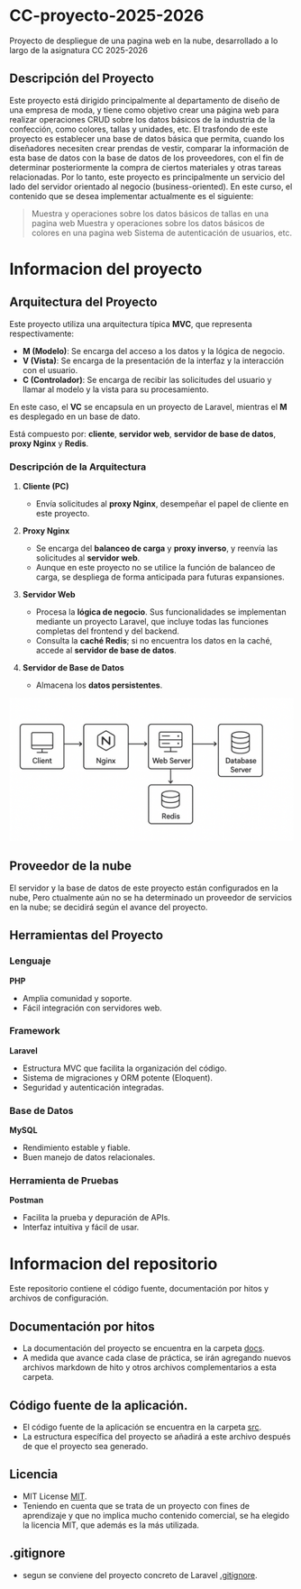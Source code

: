 # CC-proyecto-2025-2026
Proyecto de despliegue de una pagina web en la nube, desarrollado a lo largo de la asignatura CC 2025-2026

## Descripción del Proyecto
Este proyecto está dirigido principalmente al departamento de diseño de una empresa de moda, y tiene como objetivo crear una 
página web para realizar operaciones CRUD sobre los datos básicos de la industria de la confección, como colores, tallas y unidades, etc.
El trasfondo de este proyecto es establecer una base de datos básica que permita, cuando los diseñadores necesiten crear prendas de vestir, comparar la información de esta base de datos con la base de datos de los proveedores, con el fin de determinar posteriormente la compra de ciertos materiales y otras tareas relacionadas.
Por lo tanto, este proyecto es principalmente un servicio del lado del servidor orientado al negocio (business-oriented). En este curso, el contenido que se desea implementar actualmente es el siguiente:

> Muestra y operaciones sobre los datos básicos de tallas en una pagina web
> Muestra y operaciones sobre los datos básicos de colores en una pagina web
> Sistema de autenticación de usuarios, etc.


# Informacion del proyecto


## Arquitectura del Proyecto
Este proyecto utiliza una arquitectura típica **MVC**, que representa respectivamente:  

- **M (Modelo)**: Se encarga del acceso a los datos y la lógica de negocio.  
- **V (Vista)**: Se encarga de la presentación de la interfaz y la interacción con el usuario.  
- **C (Controlador)**: Se encarga de recibir las solicitudes del usuario y llamar al modelo y la vista para su procesamiento.

En este caso, el **VC** se encapsula en un proyecto de Laravel, mientras el **M** es desplegado en un base de dato.

Está compuesto por: **cliente**, **servidor web**, **servidor de base de datos**, **proxy Nginx** y **Redis**.

### Descripción de la Arquitectura

1. **Cliente (PC)**  
   - Envía solicitudes al **proxy Nginx**, desempeñar el papel de cliente en este proyecto.

2. **Proxy Nginx**  
   - Se encarga del **balanceo de carga** y **proxy inverso**, y reenvía las solicitudes al **servidor web**.
   - Aunque en este proyecto no se utilice la función de balanceo de carga, se despliega de forma anticipada para futuras expansiones.

3. **Servidor Web**  
   - Procesa la **lógica de negocio**. Sus funcionalidades se implementan mediante un proyecto Laravel, que incluye todas las funciones completas del frontend y del backend. 
   - Consulta la **caché Redis**; si no encuentra los datos en la caché, accede al **servidor de base de datos**.

4. **Servidor de Base de Datos**  
   - Almacena los **datos persistentes**.

![Arquitectura del Proyecto](/docs/imgs/estructura-proyecto.png)


## Proveedor de la nube
El servidor y la base de datos de este proyecto están configurados en la nube, Pero ctualmente aún no se ha determinado un proveedor de servicios en la nube; 
se decidirá según el avance del proyecto.


## Herramientas del Proyecto

### Lenguaje
**PHP**  
- Amplia comunidad y soporte.  
- Fácil integración con servidores web.  

### Framework
**Laravel**  
- Estructura MVC que facilita la organización del código.  
- Sistema de migraciones y ORM potente (Eloquent).  
- Seguridad y autenticación integradas.

### Base de Datos
**MySQL**  
- Rendimiento estable y fiable.  
- Buen manejo de datos relacionales.

### Herramienta de Pruebas
**Postman**  
- Facilita la prueba y depuración de APIs.  
- Interfaz intuitiva y fácil de usar.



# Informacion del repositorio
Este repositorio contiene el código fuente, documentación por hitos y archivos de configuración.


## Documentación por hitos
- La documentación del proyecto se encuentra en la carpeta [docs](docs/).
- A medida que avance cada clase de práctica, se irán agregando nuevos archivos markdown de hito y otros archivos complementarios a esta carpeta.


## Código fuente de la aplicación.
- El código fuente de la aplicación se encuentra en la carpeta [src](src/).
- La estructura específica del proyecto se añadirá a este archivo después de que el proyecto sea generado.


## Licencia
- MIT License [MIT](LICENSE).
- Teniendo en cuenta que se trata de un proyecto con fines de aprendizaje y que no implica mucho contenido comercial, 
se ha elegido la licencia MIT, que además es la más utilizada.


## .gitignore
- segun se conviene del proyecto concreto de Laravel [.gitignore](.gitignore).

